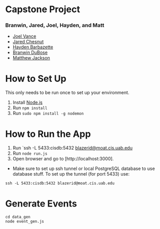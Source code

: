 # Capstone Project
### Branwin, Jared, Joel, Hayden, and Matt
* [Joel Vance](bamafever615@gmail.com)
* [Jared Chesnut ](red.chesnut@yahoo.com)
* [Hayden Barbazette](hayden.barbazette@gmail.com)
* [Branwin DuBose](branwindubose@gmail.com)
* [Matthew Jackson](mjacks36@outlook.com)

# How to Set Up 
This only needs to be run once to set up your environment.
1. Install [Node.js](https://nodejs.org/en/download/current/)
1. Run `npm install`
1. Run `sudo npm install -g nodemon`

# How to Run the App
1. Run `ssh -L 5433:cisdb:5432 blazerid@moat.cis.uab.edu
1. Run `node run.js`
1. Open browser and go to [http://localhost:3000].

* Make sure to set up ssh tunnel or local PostgreSQL database to use database stuff. To set up the tunnel (for port 5433) use:

```
ssh -L 5433:cisdb:5432 blazerid@moat.cis.uab.edu
```

# Generate Events
```
cd data_gen
node event_gen.js
```